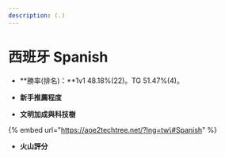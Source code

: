 ```yaml
---
description: (.)
---
```


# 西班牙 Spanish

* **勝率\(排名\)：**1v1 48.18%\(22\)。TG 51.47%\(4\)。
* **新手推薦程度**



* **文明加成與科技樹**

{% embed url="https://aoe2techtree.net/?lng=tw\#Spanish" %}

* **火山評分**



